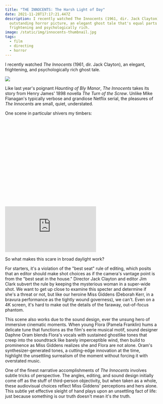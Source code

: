 ```yaml
---
title: "THE INNOCENTS: The Harsh Light of Day"
date: 2021-11-28T17:17:21.447Z
description: I recently watched The Innocents (1961, dir. Jack Clayton). It's an
  outstanding horror picture, an elegant ghost tale that's equal parts
  frightening and psychologically rich.
image: /static/img/innocents-thumbnail.jpg
tags:
  - film
  - directing
  - horror
---
```

I recently watched *The Innocents* (1961, dir. Jack Clayton), an elegant, frightening, and psychologically rich ghost tale.

![](/static/img/innocents.jpg)

Like last year's poignant *Haunting of Bly Manor*, *The Innocents* takes its story from Henry James' 1898 novella *The Turn of the Screw*. Unlike Mike Flanagan's typically verbose and grandiose Netflix serial, the pleasures of *The Innocents* are small, quiet, understated.

One scene in particular shivers my timbers: 

<div class="relative my-12" style="padding: 56.25% 0 0 0;">
  <iframe 
    src="https://www.youtube.com/embed/VEkAKpFMJW4" 
    title="Video player" 
    class="absolute top-0 left-0 w-full h-full"
    frameborder="0" 
    allowfullscreen
  ></iframe>
</div>

So what makes this scare in broad daylight work? 

For starters, it's a violation of the "best seat" rule of editing, which posits that an editor should make shot choices as if the camera's vantage point is from the "best seat in the house." Director Jack Clayton and editor Jim Clark subvert the rule by keeping the mysterious woman in a super-wide shot. We want to get up close to examine this specter and determine if she's a threat or not, but like our heroine Miss Giddens (Deborah Kerr, in a bravura performance as the tightly wound governess), we can't. Even on a 4K screen, it's hard to make out the details of the faraway, out-of-focus phantom.

This scene also works due to the sound design, ever the unsung hero of immersive cinematic moments. When young Flora (Pamela Franklin) hums a delicate tune that functions as the film's eerie musical motif, sound designer Daphne Oram blends Flora's vocals with sustained ghostlike tones that creep into the soundtrack like barely imperceptible wind, then build to prominence as Miss Giddens realizes she and Flora are not alone. Oram's synthesizer-generated tones, a cutting-edge innovation at the time, highlight the unsettling surrealism of the moment without forcing it with overstated music. 

One of the finest narrative accomplishments of *The Innocents* involves subtle tricks of perspective. The angles, editing, and sound design initially come off as the stuff of third-person objectivity, but when taken as a whole, these audiovisual choices reflect Miss Giddens' perceptions and hers alone. This subtle yet effective sleight of hand plays upon an unsettling fact of life: just because something is our truth doesn't mean it's *the* truth.